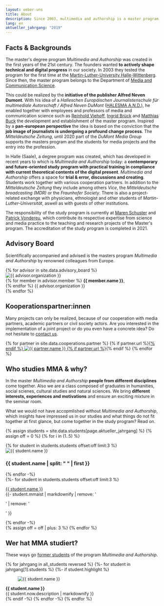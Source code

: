 ```yaml
---
layout: ueber-uns
title: About
description: Since 2003, multimedia and authorship is a master program of the Department of Media and Communication Science at the Martin-Luther University Halle-Wittenberg.
lang: en
aktueller_jahrgang: "2019"
---
```


## Facts & Backgrounds

The master's degree program _Multimedia and Authorship_ was created in the first years of the 21st century. The founders wanted **to actively shape technical and digital progress** in our society. In 2003 they tested the program for the first time at the [Martin-Luther-University Halle-Wittenberg](https://www.uni-halle.de/?lang=en). Since then, the master program belongs to the Department of [Media and Communication Science](https://www.medienkomm.uni-halle.de/english_version/).

This could be realized by the **initiative of the publisher Alfred Neven Dumont**. With his idea of ​​a _Halleschen Europäischen Journalistenschule für multimediale Autorschaft / Alfred Neven DuMont_ ([HALESMA A.N.D.](https://mb.sachsen-anhalt.de/presse/pressemitteilungen/?tx_tsarssinclude_pi1%5Buid%5D=13393&tx_tsarssinclude_pi1%5Baction%5D=single&tx_tsarssinclude_pi1%5Bcontroller%5D=Static&cHash=e1f185d703bc7437adf68194bbb16bd7)), he enabled together with employees and professors of media and communication science such as [Reinhold Viehoff](https://www.medienkomm.uni-halle.de/abteilung/mitarbeiter/viehoff/?ref=mmautor.net), [Ingrid Brück](https://www.researchgate.net/scientific-contributions/Ingrid-Brueck-2120429660) and [Matthias Buck](https://www.ikare.uni-halle.de/kunstgeschichte/personen/buck/?ref=mmautor.net) the development and establishment of the master program. Inspired by a **pan-european perspective** the idea is based on the conviction that the **job image of journalists is undergoing a profound change process**. The _Mitteldeutsche Zeitung_, until 2020 part of the _DuMont Media Group_ supports the masters program and the students for media projects and the entry into the profession.

In Halle (Saale), a degree program was created, which has developed in recent years to which is _Multimedia and Authorship_ today: a **contemporary and future-oriented study program with practical training in compliance with current theoretical contents of the digital present**. _Multimedia and Authorship_ offers a space for **trial & error, discussions and creating**. Students work together with various cooperation partners. In addition to the _Mitteldeutsche Zeitung_ they include among others _Vice_, the _Mitteldeutsche broadcasting (MDR)_ or the _Fraunhofer Society_. There is also a project-related exchange with physicians, ethnologist and other students of _Martin-Luther-Universität_, aswell as with guests of other institutions.

The responsibility of the study program is currently at [Maren Schuster](https://www.medienkomm.uni-halle.de/abteilung/mitarbeiter/schuster/?ref=mmautor.net) and [Patrick Vondereu](https://www.medienkomm.uni-halle.de/abteilung/mitarbeiter/vonderau/?ref=mmautor.net), which contribute its respective expertise from science and media practice to the teaching and research projects of the Master's program. The accreditation of the study program is completed in 2021.

## Advisory Board

Scientifically accompanied and advised is the masters program _Multimedia and Authorship_ by renowned colleagues from Europe.

<section class="advisory-board">
{% for advisor in site.data.advisory_board %}
    <section>
        <img src="{{ site.url | append: site.imageurl | append: advisor.image }}" alt="{{ advisor.organization }}" loading="lazy">
        <div>
        {% for member in advisor.member %}
        <strong>{{ member.name }}</strong>,<br>
        {% endfor %}
        {{ advisor.organization }}
        </div>
    </section>
{% endfor %}
</section>

## Kooperationspartner:innen

Many projects can only be realized, because of our cooperation with media partners, academic partners or civil society actors. Are you interested in the implementation of a joint project or do you even have a concrete idea? Do not hesitate to [contact us](/imprint).

<section class="cooperations">
{% for partner in site.data.cooperations.partner %}
{% if partner.url %}<a href="{{ partner.url }}">{% endif %}
<img src="{{ site.url | append: "/assets/images/" | append: partner.image }}" alt="{{ partner.name }}" loading="lazy">
{% if partner.url %}</a>{% endif %}
{% endfor %}
</section>

## Who studies MMA & why?

In the master _Multimedia and Authorship_ **people from different disciplines** come together. Also we are a class composed of graduates in humanities, social scienes, cultural studies and natural sciences. We bring **different interests, experiences and motivations** and ensure an exciting mixture in the seminar room.

What we would not have accopmlished without _Multimedia and Authorship_, which insights have impressed us in our studies and what things do not fit together at first glance, but come together in the study program? Read on.

{% assign students = site.data.students[page.aktueller_jahrgang] %}
{% assign off = 0 %}
{% for i in (1..5) %}
<section class="students">
    {% for student in students.students offset:off limit:3 %}
    <div class="flip-card">
        <div class="flip-card-inner">
            <div class="flip-card-front">
                <img src="{{ site.url }}/assets/images/{{ student.image }}" alt="{{ student.name }}">
            </div>
            <div class="flip-card-back">
                <h3>{{ student.name | split: " " | first }}</h3>
            </div>
        </div>
    </div>
    {% endfor -%}
</section>
<section>
{%- for student in students.students offset:off limit:3 %}
<p>
<u>{{ student.name }}</u><br>
{{- student.mmaist | markdownify | remove: '<p>' | remove: '</p>' }}
</p>
{% endfor -%}
</section>
{% assign off = off | plus: 3 %}
{% endfor %}

## Wer hat MMA studiert?

These ways go [former students](/alumni) of the program _Multimedia and Authorship_.

{% for jahrgang in all_students reversed %}
{%- for student in jahrgang[1].students %}
{%- if student.highlight %}
<section class="alumni">
<figure>
<img src="{{ site.url | append: site.imageurl | append: student.image }}" alt="{{ student.name }}">
</figure>
<div>
    <strong>{{ student.name }}</strong><br>
    {{ student.now.description | markdownify }}
</div>
</section>
{% endif -%}
{% endfor -%}
{% endfor %}
